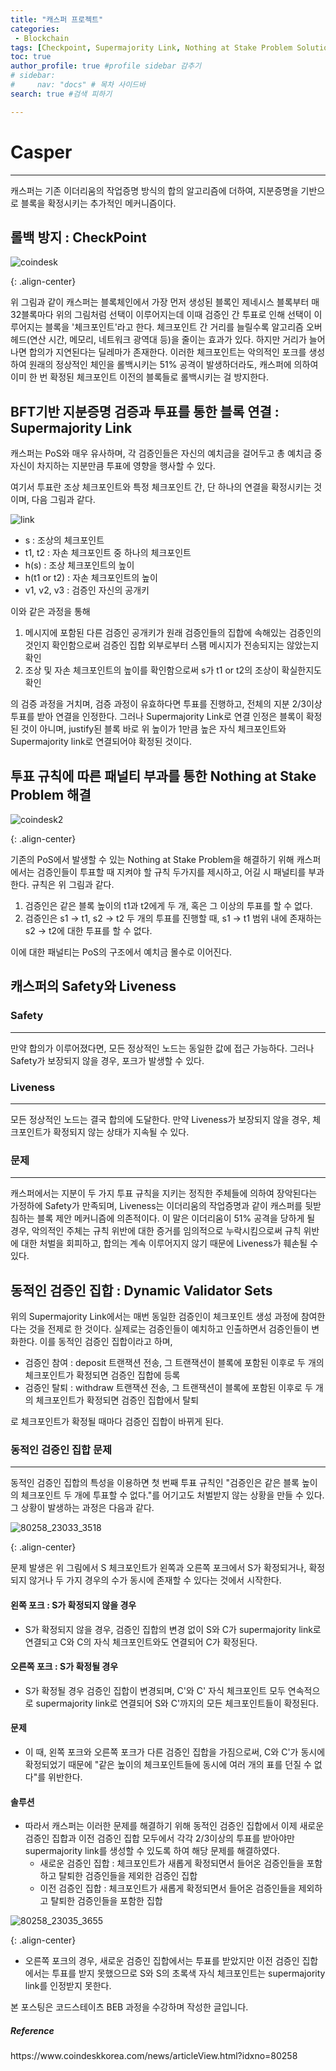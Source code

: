 ```yaml
---
title: "캐스퍼 프로젝트"
categories:
 - Blockchain
tags: [Checkpoint, Supermajority Link, Nothing at Stake Problem Solution, Safety and Liveness, Dynamic Validator Sets] 
toc: true
author_profile: true #profile sidebar 감추기
# sidebar:
#     nav: "docs" # 목차 사이드바
search: true #검색 피하기

---
```




# Casper

---

캐스퍼는 기존 이더리움의 작업증명 방식의 합의 알고리즘에 더하여, 지분증명을 기반으로 블록을 확정시키는 추가적인 메커니즘이다. 



## 롤백 방지 : CheckPoint 

![coindesk](../../images/2022-09-12-casper/coindesk.jpeg)

{: .align-center}

위 그림과 같이 캐스퍼는 블록체인에서 가장 먼저 생성된 블록인 제네시스 블록부터 매 32블록마다 위의 그림처럼 선택이 이루어지는데 이때 검증인 간 투표로 인해 선택이 이루어지는 블록을 '체크포인트'라고 한다. 체크포인트 간 거리를 늘릴수록 알고리즘 오버헤드(연산 시간, 메모리, 네트워크 광역대 등)을 줄이는 효과가 있다. 하지만 거리가 늘어나면 합의가 지연된다는 딜레마가 존재한다. 이러한 체크포인트는 악의적인 포크를 생성하여 원래의 정상적인 체인을 롤백시키는 51% 공격이 발생하더라도, 캐스퍼에 의하여 이미 한 번 확정된 체크포인트 이전의 블록들로 롤백시키는 걸 방지한다.



## BFT기반 지분증명 검증과 투표를 통한 블록 연결 : Supermajority Link

캐스퍼는 PoS와 매우 유사하며, 각 검증인들은 자신의 예치금을 걸어두고 총 예치금 중 자신이 차지하는 지분만큼 투표에 영향을 행사할 수 있다.

여기서 투표란 조상 체크포인트와 특정 체크포인트 간, 단 하나의 연결을 확정시키는 것이며, 다음 그림과 같다. 

![link](../../images/2022-09-12-casper/link.jpeg)

- s : 조상의 체크포인트
- t1, t2 :  자손 체크포인트 중 하나의 체크포인트
- h(s) : 조상 체크포인트의 높이
- h(t1 or t2) : 자손 체크포인트의 높이
- v1, v2, v3 : 검증인 자신의 공개키

이와 같은 과정을 통해 

1. 메시지에 포함된 다른 검증인 공개키가 원래 검증인들의 집합에 속해있는 검증인의 것인지 확인함으로써 검증인 집합 외부로부터 스팸 메시지가 전송되지는 않았는지 확인
2. 조상 및 자손 체크포인트의 높이를 확인함으로써 s가 t1 or t2의 조상이 확실한지도 확인

의 검증 과정을 거치며, 검증 과정이 유효하다면 투표를 진행하고, 전체의 지분 2/3이상 투표를 받아 연결을 인정한다. 그러나 Supermajority Link로 연결 인정은 블록이 확정된 것이 아니며, justify된 블록 바로 위 높이가 1만큼 높은 자식 체크포인트와 Supermajority link로 연결되어야 확정된 것이다.



## 투표 규칙에 따른 패널티 부과를 통한 Nothing at Stake Problem 해결

![coindesk2](../../images/2022-09-12-casper/coindesk2.jpeg)

{: .align-center}

기존의 PoS에서 발생할 수 있는 Nothing at Stake Problem을 해결하기 위해 캐스퍼에서는 검증인들이 투표할 때 지켜야 할 규칙 두가지를 제시하고, 어길 시 패널티를 부과한다. 규칙은 위 그림과 같다.

1. 검증인은 같은 블록 높이의 t1과 t2에게 두 개, 혹은 그 이상의 투표를 할 수 없다.
2. 검증인은 s1 -> t1, s2 -> t2 두 개의 투표를 진행할 때, s1 -> t1 범위 내에 존재하는 s2 -> t2에 대한 투표를 할 수 없다.

이에 대한 패널티는 PoS의 구조에서 예치금 몰수로 이어진다.



## 캐스퍼의 Safety와 Liveness



### Safety

----

만약 합의가 이루어졌다면, 모든 정상적인 노드는 동일한 값에 접근 가능하다. 그러나 Safety가 보장되지 않을 경우, 포크가 발생할 수 있다.



### Liveness

---

모든 정상적인 노드는 결국 합의에 도달한다. 만약 Liveness가 보장되지 않을 경우, 체크포인트가 확정되지 않는 상태가 지속될 수 있다.



### 문제

---

캐스퍼에서는 지분이 두 가지 투표 규칙을 지키는 정직한 주체들에 의하여 장악된다는 가정하에 Safety가 만족되며, Liveness는 이더리움의 작업증명과 같이 캐스퍼를 뒷받침하는 블록 제안 메커니즘에 의존적이다. 이 말은 이더리움이 51% 공격을 당하게 될 경우, 악의적인 주체는 규칙 위반에 대한 증거를 임의적으로 누락시킴으로써 규칙 위반에 대한 처벌을 회피하고, 합의는 계속 이루어지지 않기 때문에 Liveness가 훼손될 수 있다.



## 동적인 검증인 집합 : Dynamic Validator Sets

위의 Supermajority Link에서는 매번 동일한 검증인이 체크포인트 생성 과정에 참여한다는 것을 전제로 한 것이다. 실제로는 검증인들이 예치하고 인출하면서 검증인들이 변화한다. 이를 동적인 검증인 집합이라고 하며, 

- 검증인 참여 : deposit 트랜잭션 전송, 그 트랜잭션이 블록에 포함된 이후로 두 개의 체크포인트가 확정되면 검증인 집합에 등록
- 검증인 탈퇴 : withdraw 트랜잭션 전송, 그 트랜잭션이 블록에 포함된 이후로 두 개의 체크포인트가 확정되면 검증인 집합에서 탈퇴

로 체크포인트가 확정될 때마다 검증인 집합이 바뀌게 된다.



### 동적인 검증인 집합 문제

---

동적인 검증인 집합의 특성을 이용하면 첫 번째 투표 규칙인 "검증인은 같은 블록 높이의 체크포인트 두 개에 투표할 수 없다."를 어기고도 처벌받지 않는 상황을 만들 수 있다. 그 상황이 발생하는 과정은 다음과 같다.

![80258_23033_3518](../../images/2022-09-12-casper/80258_23033_3518.png)

{: .align-center}

문제 발생은 위 그림에서 S 체크포인트가 왼쪽과 오른쪽 포크에서 S가 확정되거나, 확정되지 않거나 두 가지 경우의 수가 동시에 존재할 수 있다는 것에서 시작한다.



#### 왼쪽 포크 : S가 확정되지 않을 경우

- S가 확정되지 않을 경우, 검증인 집합의 변경 없이 S와 C가 supermajority link로 연결되고 C와 C의 자식 체크포인트와도 연결되어 C가 확정된다.



#### 오른쪽 포크 : S가 확정될 경우

- S가 확정될 경우 검증인 집합이 변경되며, C'와 C' 자식 체크포인트 모두 연속적으로 supermajority link로 연결되어 S와 C'까지의 모든 체크포인트들이 확정된다.



#### 문제

- 이 때, 왼쪽 포크와 오른쪽 포크가 다른 검증인 집합을 가짐으로써, C와 C'가 동시에 확정되었기 때문에 "같은 높이의 체크포인트들에 동시에 여러 개의 표를 던질 수 없다"를 위반한다. 



#### 솔루션

- 따라서 캐스퍼는 이러한 문제를 해결하기 위해 동적인 검증인 집합에서 이제 새로운 검증인 집합과 이전 검증인 집합 모두에서 각각 2/3이상의 투표를 받아야만 supermajority link를 생성할 수 있도록 하여 해당 문제를 해결하였다.
  - 새로운 검증인 집합 : 체크포인트가 새롭게 확정되면서 들어온 검증인들을 포함하고 탈퇴한 검증인들을 제외한 검증인 집합
  - 이전 검증인 집합 : 체크포인트가 새롭게 확정되면서 들어온 검증인들을 제외하고 탈퇴한 검증인들을 포함한 집합



![80258_23035_3655](../../images/2022-09-12-casper/80258_23035_3655.png)

{: .align-center}

- 오른쪽 포크의 경우, 새로운 검증인 집합에서는 투표를 받았지만 이전 검증인 집합에서는 투표를 받지 못했으므로 S와 S의 초록색 자식 체크포인트는 supermajority link를 인정받지 못한다.



<div class="notice">
  <p>본 포스팅은 코드스테이츠 BEB 과정을 수강하며 작성한 글입니다.</p>
  <h5>Reference</h5>
 <a>https://www.coindeskkorea.com/news/articleView.html?idxno=80258</a>
  <br>
</div>